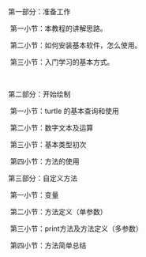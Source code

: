 第一部分：准备工作

​    第一小节：本教程的讲解思路。

​    第二小节：如何安装基本软件，怎么使用。

​    第三小节：入门学习的基本方式。

​    

第二部分：开始绘制

​    第一小节：turtle 的基本查询和使用

​    第二小节：数字文本及运算

​    第三小节：基本类型初次

​    第四小节：方法的使用



第三部分：自定义方法

​    第一小节：变量

​    第二小节：方法定义（单参数）

​    第三小节：print方法及方法定义（多参数）

​    第四小节：方法简单总结

